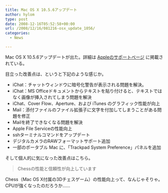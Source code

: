```yaml
---
title: Mac OS X 10.5.6アップデート
author: hylom
type: post
date: 2008-12-16T05:52:58+00:00
url: /2008/12/16/081216-osx_update_1056/
categories:
  - News

---
```

Mac OS X 10.5.6アップデートが出た。詳細は   [Appleのサポートページ][1] に掲載されている。

目立った改善点は、というと下記のような感じか。

  * iChat：チャットウィンドウに暗号化警告が表示される問題を解決。 
  * iChat：MS Officeドキュメントからテキストを貼り付けると、テキストではなく画像が挿入されてしまう問題を解決 
  * iChat、Cover Flow、Aperture、および iTunes のグラフィック性能が向上 
  * Mail：添付ファイルのファイル拡張子に文字を付加してしまうことがある問題を修正 
  * Mailを終了できなくなる問題を解決 
  * Apple File Serviceの性能向上 
  * sshターミナルコマンドをアップデート 
  * デジタルカメラのRAWフォーマットサポート追加 
  * 一部のポータブル Mac に、「Trackpad System Preference」パネルを追加 

そして個人的に気になった改善点はこちら。

> Chessの性能と信頼性が向上しています

Chess（Mac OS X付属の3Dチェスゲーム）の性能向上って、なんじゃそりゃ。CPUが強くなったのだろうか……

 [1]: http://support.apple.com/kb/HT3194?viewlocale=ja_JP